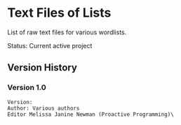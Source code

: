 # Text Files of Lists
List of raw text files for various wordlists.

Status: Current active project

## Version History

### Version 1.0 
    Version:
    Author: Various authors
    Editor Melissa Janine Newman (Proactive Programming)\
   
   
   
